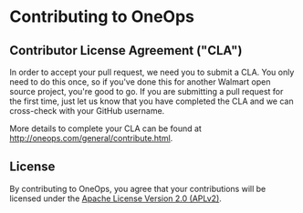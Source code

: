 # Contributing to OneOps

## Contributor License Agreement ("CLA")

In order to accept your pull request, we need you to submit a CLA. You only need to do this once, so if you've done this for another Walmart open source project, you're good to go. If you are submitting a pull request for the first time, just let us know that you have completed the CLA and we can cross-check with your GitHub username.

More details to complete your CLA can be found at <http://oneops.com/general/contribute.html>.

## License

By contributing to OneOps, you agree that your contributions will be licensed under the [Apache License Version 2.0 (APLv2)](LICENSE).
